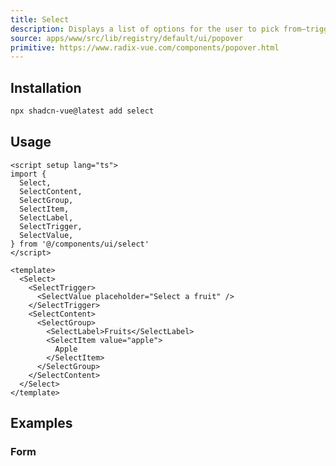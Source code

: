 ```yaml
---
title: Select
description: Displays a list of options for the user to pick from—triggered by a button.
source: apps/www/src/lib/registry/default/ui/popover 
primitive: https://www.radix-vue.com/components/popover.html
---
```



<ComponentPreview name="SelectDemo" /> 

## Installation


```bash
npx shadcn-vue@latest add select
```

## Usage

```vue
<script setup lang="ts">
import {
  Select,
  SelectContent,
  SelectGroup,
  SelectItem,
  SelectLabel,
  SelectTrigger,
  SelectValue,
} from '@/components/ui/select'
</script>

<template>
  <Select>
    <SelectTrigger>
      <SelectValue placeholder="Select a fruit" />
    </SelectTrigger>
    <SelectContent>
      <SelectGroup>
        <SelectLabel>Fruits</SelectLabel>
        <SelectItem value="apple">
          Apple
        </SelectItem>
      </SelectGroup>
    </SelectContent>
  </Select>
</template>
```

## Examples

### Form

<ComponentPreview name="SelectForm" />
